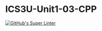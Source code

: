 # ICS3U-Unit1-03-CPP

[![GitHub's Super Linter](https://github.com/trent-hodgins-01/ICS3U-Unit1-03-CPP/workflows/GitHub's%20Super%20Linter/badge.svg)](https://github.com/trent-hodgins-01/ICS3U-Unit1-03-CPP/actions)
